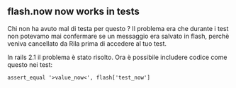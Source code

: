## flash.now now works in tests

Chi non ha avuto mal di testa per questo ? Il problema era che durante i test non potevamo mai confermare se un messaggio era salvato in flash, perchè veniva cancellato da Rila prima di accedere al tuo test.

In rails 2.1 il problema è stato risolto. Ora è possibile includere codice come questo nei test:

	assert_equal '>value_now<', flash['test_now']
